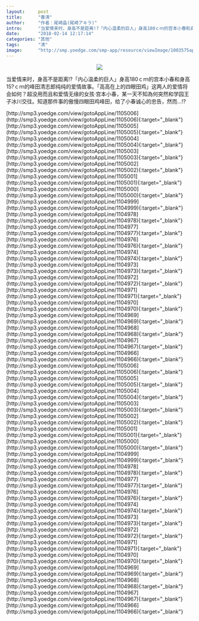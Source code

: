 ```yaml
---
layout:     post
title:      "春清"
author:     "作者：尾崎晶(尾崎アキラ)"
intro:      "当爱情来时，身高不是距离!?「内心温柔的巨人」身高180ｃｍ的宫本小春和身高15?ｃｍ的峰田清志郎纯纯的爱情故事。「高高在上的四眼田鸡」这两人的爱情将会如何？超没用而且和爱情无缘的女孩‧宫本小春，某一天不知為何突然和学园王子冰川交往。知道那件事的傲慢四眼田鸡峰田，给了小春诚心的忠告，然而…!?"
date:       "2018-02-14 12:17:14"
categories: "其他"
tags:       "清"
image:      "http://smp.yoedge.com/smp-app/resource/viewImage/1003575appline.png"
---
```

<div style="text-align: center">
<p><img src="http://smp.yoedge.com/smp-app/resource/viewImage/1003575appline.png"/></p>
</div>
<p class="post-meta">
<span>当爱情来时，身高不是距离!?「内心温柔的巨人」身高180ｃｍ的宫本小春和身高15?ｃｍ的峰田清志郎纯纯的爱情故事。「高高在上的四眼田鸡」这两人的爱情将会如何？超没用而且和爱情无缘的女孩‧宫本小春，某一天不知為何突然和学园王子冰川交往。知道那件事的傲慢四眼田鸡峰田，给了小春诚心的忠告，然而…!?</span>
</p>
[http://smp3.yoedge.com/view/gotoAppLine/1105006](http://smp3.yoedge.com/view/gotoAppLine/1105006){:target="_blank"}
[http://smp3.yoedge.com/view/gotoAppLine/1105005](http://smp3.yoedge.com/view/gotoAppLine/1105005){:target="_blank"}
[http://smp3.yoedge.com/view/gotoAppLine/1105004](http://smp3.yoedge.com/view/gotoAppLine/1105004){:target="_blank"}
[http://smp3.yoedge.com/view/gotoAppLine/1105003](http://smp3.yoedge.com/view/gotoAppLine/1105003){:target="_blank"}
[http://smp3.yoedge.com/view/gotoAppLine/1105002](http://smp3.yoedge.com/view/gotoAppLine/1105002){:target="_blank"}
[http://smp3.yoedge.com/view/gotoAppLine/1105001](http://smp3.yoedge.com/view/gotoAppLine/1105001){:target="_blank"}
[http://smp3.yoedge.com/view/gotoAppLine/1105000](http://smp3.yoedge.com/view/gotoAppLine/1105000){:target="_blank"}
[http://smp3.yoedge.com/view/gotoAppLine/1104999](http://smp3.yoedge.com/view/gotoAppLine/1104999){:target="_blank"}
[http://smp3.yoedge.com/view/gotoAppLine/1104978](http://smp3.yoedge.com/view/gotoAppLine/1104978){:target="_blank"}
[http://smp3.yoedge.com/view/gotoAppLine/1104977](http://smp3.yoedge.com/view/gotoAppLine/1104977){:target="_blank"}
[http://smp3.yoedge.com/view/gotoAppLine/1104976](http://smp3.yoedge.com/view/gotoAppLine/1104976){:target="_blank"}
[http://smp3.yoedge.com/view/gotoAppLine/1104974](http://smp3.yoedge.com/view/gotoAppLine/1104974){:target="_blank"}
[http://smp3.yoedge.com/view/gotoAppLine/1104973](http://smp3.yoedge.com/view/gotoAppLine/1104973){:target="_blank"}
[http://smp3.yoedge.com/view/gotoAppLine/1104972](http://smp3.yoedge.com/view/gotoAppLine/1104972){:target="_blank"}
[http://smp3.yoedge.com/view/gotoAppLine/1104971](http://smp3.yoedge.com/view/gotoAppLine/1104971){:target="_blank"}
[http://smp3.yoedge.com/view/gotoAppLine/1104970](http://smp3.yoedge.com/view/gotoAppLine/1104970){:target="_blank"}
[http://smp3.yoedge.com/view/gotoAppLine/1104969](http://smp3.yoedge.com/view/gotoAppLine/1104969){:target="_blank"}
[http://smp3.yoedge.com/view/gotoAppLine/1104968](http://smp3.yoedge.com/view/gotoAppLine/1104968){:target="_blank"}
[http://smp3.yoedge.com/view/gotoAppLine/1104967](http://smp3.yoedge.com/view/gotoAppLine/1104967){:target="_blank"}
[http://smp3.yoedge.com/view/gotoAppLine/1104966](http://smp3.yoedge.com/view/gotoAppLine/1104966){:target="_blank"}
[http://smp3.yoedge.com/view/gotoAppLine/1105006](http://smp3.yoedge.com/view/gotoAppLine/1105006){:target="_blank"}
[http://smp3.yoedge.com/view/gotoAppLine/1105005](http://smp3.yoedge.com/view/gotoAppLine/1105005){:target="_blank"}
[http://smp3.yoedge.com/view/gotoAppLine/1105004](http://smp3.yoedge.com/view/gotoAppLine/1105004){:target="_blank"}
[http://smp3.yoedge.com/view/gotoAppLine/1105003](http://smp3.yoedge.com/view/gotoAppLine/1105003){:target="_blank"}
[http://smp3.yoedge.com/view/gotoAppLine/1105002](http://smp3.yoedge.com/view/gotoAppLine/1105002){:target="_blank"}
[http://smp3.yoedge.com/view/gotoAppLine/1105001](http://smp3.yoedge.com/view/gotoAppLine/1105001){:target="_blank"}
[http://smp3.yoedge.com/view/gotoAppLine/1105000](http://smp3.yoedge.com/view/gotoAppLine/1105000){:target="_blank"}
[http://smp3.yoedge.com/view/gotoAppLine/1104999](http://smp3.yoedge.com/view/gotoAppLine/1104999){:target="_blank"}
[http://smp3.yoedge.com/view/gotoAppLine/1104978](http://smp3.yoedge.com/view/gotoAppLine/1104978){:target="_blank"}
[http://smp3.yoedge.com/view/gotoAppLine/1104977](http://smp3.yoedge.com/view/gotoAppLine/1104977){:target="_blank"}
[http://smp3.yoedge.com/view/gotoAppLine/1104976](http://smp3.yoedge.com/view/gotoAppLine/1104976){:target="_blank"}
[http://smp3.yoedge.com/view/gotoAppLine/1104974](http://smp3.yoedge.com/view/gotoAppLine/1104974){:target="_blank"}
[http://smp3.yoedge.com/view/gotoAppLine/1104973](http://smp3.yoedge.com/view/gotoAppLine/1104973){:target="_blank"}
[http://smp3.yoedge.com/view/gotoAppLine/1104972](http://smp3.yoedge.com/view/gotoAppLine/1104972){:target="_blank"}
[http://smp3.yoedge.com/view/gotoAppLine/1104971](http://smp3.yoedge.com/view/gotoAppLine/1104971){:target="_blank"}
[http://smp3.yoedge.com/view/gotoAppLine/1104970](http://smp3.yoedge.com/view/gotoAppLine/1104970){:target="_blank"}
[http://smp3.yoedge.com/view/gotoAppLine/1104969](http://smp3.yoedge.com/view/gotoAppLine/1104969){:target="_blank"}
[http://smp3.yoedge.com/view/gotoAppLine/1104968](http://smp3.yoedge.com/view/gotoAppLine/1104968){:target="_blank"}
[http://smp3.yoedge.com/view/gotoAppLine/1104967](http://smp3.yoedge.com/view/gotoAppLine/1104967){:target="_blank"}
[http://smp3.yoedge.com/view/gotoAppLine/1104966](http://smp3.yoedge.com/view/gotoAppLine/1104966){:target="_blank"}


